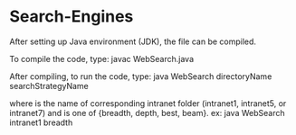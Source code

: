 # Search-Engines

After setting up Java environment (JDK), the file can be compiled.

To compile the code, type:
javac WebSearch.java

After compiling, to run the code, type:
java WebSearch directoryName searchStrategyName

where <directoryName> is the name of corresponding intranet folder (intranet1, intranet5, or intranet7)
and <searchStrategyName> is one of {breadth, depth, best, beam}.
ex: java WebSearch intranet1 breadth
